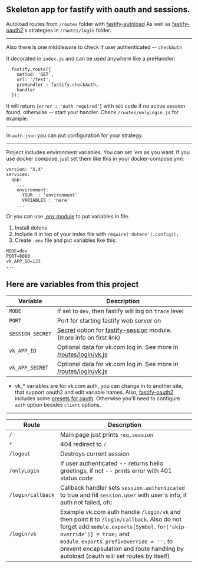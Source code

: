 ## Skeleton app for fastify with oauth and sessions.

Autoload routes from `/routes` folder with [fastify-autoload](https://github.com/fastify/fastify-autoload)
As well as [fastify-oauth2](https://github.com/fastify/fastify-oauth2)'s strategies in `/routes/login` folder.

------------


Also there is one middleware to check if user authenticated -- `checkAuth`

It decorated in `index.js` and can be used anywhere like a preHandler:

```
  fastify.route({
    method: 'GET',
    url: '/test',
    preHandler : fastify.checkAuth,
    handler
  });
```
It will return `{error : 'Auth required'}` with `401` code if no active session found, otherwise -- start your handler. Check `/routes/onlyLogin.js` for example.

------------


In `auth.json` you can put configuration for your strategy.

------------

Project includes environment variables. You can set 'em as you want. If you use docker compose, just set them like this in your docker-compose.yml:
```
version: "X.X"
services:
  app:
    ...
    environment:
      YOUR  : 'environment'
      VARIABLES : 'here'
    ...
```

Or you can use [.env module](https://www.npmjs.com/package/dotenv) to put variables in file.
1) Install dotenv
2) Include it in top of your index file with `require('dotenv').config();`
3) Create `.env` file and put variables like this:
```
MODE=dev
PORT=8080
vk_APP_ID=123
...
```

## Here are variables from this project

| Variable | Description                    |
| ------------- | ------------------------------ |
| `MODE`      | If set to `dev`, then fastify will log on `trace` level |
| `PORT`      | Port for starting fastify web server on |
| `SESSION_SECRET` | [Secret](https://www.npmjs.com/package/fastify-session#secret-required) option for [fastify-session](https://www.npmjs.com/package/fastify-session) module. (more info on first link) |
| `vk_APP_ID` | Optional data for vk.com log in. See more in [/routes/login/vk.js](https://github.com/TABmk/fastify-login-template/blob/master/routes/login/vk.js#L14) |
| `vk_APP_SECRET` | Optional data for vk.com log in. See more in [/routes/login/vk.js](https://github.com/TABmk/fastify-login-template/blob/master/routes/login/vk.js#L15) |

* vk_* variables are for vk.com auth, you can change in to another site, that support oauth2 and edit variable names. Also, [fastify-oauth2](https://github.com/fastify/fastify-oauth2) includes some [presets for oauth](https://github.com/fastify/fastify-oauth2#preset-configurations). Otherwise you'll need to configure `auth` option besides `client` options.
------------

| Route | Description                    |
| ------------- | ------------------------------ |
| `/`      | Main page just prints `req.session`       |
| `*`   | 404 redirect to `/`  |
| `/logout`   | Destroys current session |
| `/onlyLogin`   | If user authenticated -- returns hello greetings, if not -- prints error with 401 status code |
| `/login/callback`   | Callback handler sets `session.authenticated` to true and fill `session.user` with user's info, if auth not failed, ofc |
|`/login/vk` | Example vk.com auth handle `/login/vk` and then point it to `/login/callback`. Also do not forget add:`module.exports[Symbol.for('skip-override')] = true;` and `module.exports.prefixOverride = '';` to prevent encapsulation and route handling by autoload (oauth will set routes by itself) |
